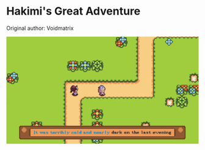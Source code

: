 # Hakimi's Great Adventure

Original author: Voidmatrix

![image-20250119153318847](README.assets/image-20250119153318847.png)